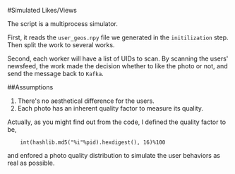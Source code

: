 #Simulated Likes/Views

The script is a multiprocess simulator.

First, it reads the `user_geos.npy` file we generated in the `initilization` step. Then split the work to several works.

Second, each worker will have a list of UIDs to scan. By scanning the users' newsfeed, the work made the decision whether to like the photo or not, and send the message back to `Kafka`.


##Assumptions

1. There's no aesthetical difference for the users.
2. Each photo has an inherent quality factor to measure its quality.

Actually, as you might find out from the code, I defined the quality factor to be,

```
    int(hashlib.md5("%i"%pid).hexdigest(), 16)%100 
```

and enfored a photo quality distribution to simulate the user behaviors as real as possible.